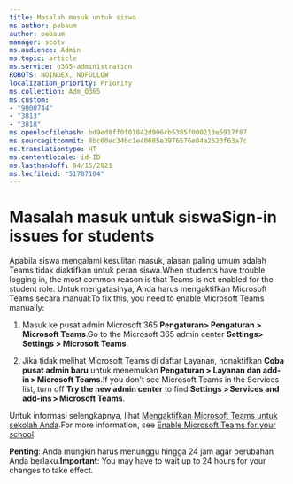 ```yaml
---
title: Masalah masuk untuk siswa
ms.author: pebaum
author: pebaum
manager: scotv
ms.audience: Admin
ms.topic: article
ms.service: o365-administration
ROBOTS: NOINDEX, NOFOLLOW
localization_priority: Priority
ms.collection: Adm_O365
ms.custom:
- "9000744"
- "3813"
- "3818"
ms.openlocfilehash: bd9ed8ff0f01842d906cb5385f000213e5917f87
ms.sourcegitcommit: 8bc60ec34bc1e40685e3976576e04a2623f63a7c
ms.translationtype: HT
ms.contentlocale: id-ID
ms.lasthandoff: 04/15/2021
ms.locfileid: "51787104"
---
```

# <a name="sign-in-issues-for-students"></a><span data-ttu-id="35720-102">Masalah masuk untuk siswa</span><span class="sxs-lookup"><span data-stu-id="35720-102">Sign-in issues for students</span></span>

<span data-ttu-id="35720-103">Apabila siswa mengalami kesulitan masuk, alasan paling umum adalah Teams tidak diaktifkan untuk peran siswa.</span><span class="sxs-lookup"><span data-stu-id="35720-103">When students have trouble logging in, the most common reason is that Teams is not enabled for the student role.</span></span> <span data-ttu-id="35720-104">Untuk mengatasinya, Anda harus mengaktifkan Microsoft Teams secara manual:</span><span class="sxs-lookup"><span data-stu-id="35720-104">To fix this, you need to enable Microsoft Teams manually:</span></span>

1. <span data-ttu-id="35720-105">Masuk ke pusat admin Microsoft 365 **Pengaturan> Pengaturan > Microsoft Teams**.</span><span class="sxs-lookup"><span data-stu-id="35720-105">Go to the Microsoft 365 admin center **Settings> Settings > Microsoft Teams**.</span></span> 

2. <span data-ttu-id="35720-106">Jika tidak melihat Microsoft Teams di daftar Layanan, nonaktifkan **Coba pusat admin baru** untuk menemukan **Pengaturan > Layanan dan add-in > Microsoft Teams**.</span><span class="sxs-lookup"><span data-stu-id="35720-106">If you don't see Microsoft Teams in the Services list, turn off **Try the new admin center** to find **Settings > Services and add-ins > Microsoft Teams**.</span></span> 

<span data-ttu-id="35720-107">Untuk informasi selengkapnya, lihat [Mengaktifkan Microsoft Teams untuk sekolah Anda](https://docs.microsoft.com/microsoft-365/education/intune-edu-trial/enable-microsoft-teams#enable-microsoft-teams-for-your-school-1).</span><span class="sxs-lookup"><span data-stu-id="35720-107">For more information, see [Enable Microsoft Teams for your school](https://docs.microsoft.com/microsoft-365/education/intune-edu-trial/enable-microsoft-teams#enable-microsoft-teams-for-your-school-1).</span></span> 

<span data-ttu-id="35720-108">**Penting**: Anda mungkin harus menunggu hingga 24 jam agar perubahan Anda berlaku.</span><span class="sxs-lookup"><span data-stu-id="35720-108">**Important**: You may have to wait up to 24 hours for your changes to take effect.</span></span>

 
